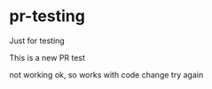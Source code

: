 # pr-testing
Just for testing

This is a new PR test

not working
ok, so works with code change
try again
